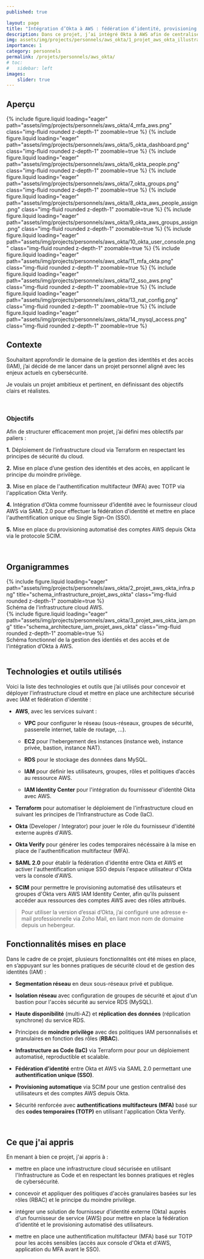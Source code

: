 ```yaml
---
published: true

layout: page
title: "Intégration d’Okta à AWS : fédération d’identité, provisioning et MFA"
description: Dans ce projet, j’ai intégré Okta à AWS afin de centraliser la gestion des identités et des accès, en appliquant l'authentification unique via la fédération des identités, l'automatisation du provisioning des comptes utilisateurs, et la mise en place du MFA pour les accès aux consoles d'AWS et d'Okta.
img: assets/img/projects/personnels/aws_okta/1_projet_aws_okta_illustration.png
importance: 1
category: personnels
permalink: /projets/personnels/aws_okta/
# toc:
#   sidebar: left
images:
    slider: true
---
```


## Aperçu

<swiper-container keyboard="true" navigation="false" pagination="true" pagination-clickable="true" pagination-dynamic-bullets="true" rewind="true" autoplay='{"delay":5000,"disableOnInteraction":false}' speed="1000">
  <swiper-slide>{% include figure.liquid loading="eager" path="assets/img/projects/personnels/aws_okta/4_mfa_aws.png" class="img-fluid rounded z-depth-1" zoomable=true %}</swiper-slide>
  <swiper-slide>{% include figure.liquid loading="eager" path="assets/img/projects/personnels/aws_okta/5_okta_dashboard.png" class="img-fluid rounded z-depth-1" zoomable=true %}</swiper-slide>
  <swiper-slide>{% include figure.liquid loading="eager" path="assets/img/projects/personnels/aws_okta/6_okta_people.png" class="img-fluid rounded z-depth-1" zoomable=true %}</swiper-slide>
  <swiper-slide>{% include figure.liquid loading="eager" path="assets/img/projects/personnels/aws_okta/7_okta_groups.png" class="img-fluid rounded z-depth-1" zoomable=true %}</swiper-slide>
  <swiper-slide>{% include figure.liquid loading="eager" path="assets/img/projects/personnels/aws_okta/8_okta_aws_people_assign.png" class="img-fluid rounded z-depth-1" zoomable=true %}</swiper-slide>
  <swiper-slide>{% include figure.liquid loading="eager" path="assets/img/projects/personnels/aws_okta/9_okta_aws_groups_assign.png" class="img-fluid rounded z-depth-1" zoomable=true %}</swiper-slide>
  <swiper-slide>{% include figure.liquid loading="eager" path="assets/img/projects/personnels/aws_okta/10_okta_user_console.png" class="img-fluid rounded z-depth-1" zoomable=true %}</swiper-slide>
  <swiper-slide>{% include figure.liquid loading="eager" path="assets/img/projects/personnels/aws_okta/11_mfa_okta.png" class="img-fluid rounded z-depth-1" zoomable=true %}</swiper-slide>
  <swiper-slide>{% include figure.liquid loading="eager" path="assets/img/projects/personnels/aws_okta/12_sso_aws.png" class="img-fluid rounded z-depth-1" zoomable=true %}</swiper-slide>
  <swiper-slide>{% include figure.liquid loading="eager" path="assets/img/projects/personnels/aws_okta/13_nat_config.png" class="img-fluid rounded z-depth-1" zoomable=true %}</swiper-slide>
  <swiper-slide>{% include figure.liquid loading="eager" path="assets/img/projects/personnels/aws_okta/14_mysql_access.png" class="img-fluid rounded z-depth-1" zoomable=true %}</swiper-slide>
</swiper-container>

<br>

## Contexte

Souhaitant approfondir le domaine de la gestion des identités et des accès (IAM), j’ai décidé de me lancer dans un projet personnel aligné avec les enjeux actuels en cybersécurité.

Je voulais un projet ambitieux et pertinent, en définissant des objectifs clairs et réalistes.

<br>

### Objectifs

Afin de structurer efficacement mon projet, j’ai défini mes oblectifs par paliers :

**1.** Déploiement de l’infrastructure cloud via Terraform en respectant les principes de sécurité du cloud.

**2.** Mise en place d’une gestion des identités et des accès, en applicant le principe du moindre privilège.

**3.** Mise en place de l'authentification multifacteur (MFA) avec TOTP via l'application Okta Verify.

**4.** Intégration d’Okta comme fournisseur d’identité avec le fournisseur cloud AWS via SAML 2.0 pour effectuer la fédération d'identité et mettre en place l'authentification unique ou Single Sign-On (SSO).

**5.** Mise en place du provisioning automatisé des comptes AWS depuis Okta via le protocole SCIM.

<br>

## Organigrammes

<div class="row">
    <div class="col-sm mt-3 mt-md-0">
        {% include figure.liquid loading="eager" path="assets/img/projects/personnels/aws_okta/2_projet_aws_okta_infra.png" title="schema_infrastructure_projet_aws_okta" class="img-fluid rounded z-depth-1" zoomable=true %}
    </div>
</div>
<div class="caption">
    Schéma de l'infrastructure cloud AWS.
</div>
<div class="row">
    <div class="col-sm mt-3 mt-md-0">
        {% include figure.liquid loading="eager" path="assets/img/projects/personnels/aws_okta/3_projet_aws_okta_iam.png" title="schema_architecture_iam_projet_aws_okta" class="img-fluid rounded z-depth-1" zoomable=true %}
    </div>
</div>
<div class="caption">
    Schéma fonctionnel de la gestion des identiés et des accès et de l'intégration d’Okta à AWS.
</div>

<br>

## Technologies et outils utilisés

Voici la liste des technologies et outils que j’ai utilisés pour concevoir et déployer l'infrastructure cloud et mettre en place une architecture sécurisé avec IAM et fédération d'identité :

* **AWS**, avec les services suivant :

    * **VPC** pour configurer le réseau (sous-réseaux, groupes de sécurité, passerelle internet, table de routage, ...).

    * **EC2** pour l'hebergement des instances (instance web, instance privée, bastion, instance NAT).

    * **RDS** pour le stockage des données dans MySQL.

    * **IAM** pour définir les utilisateurs, groupes, rôles et politiques d’accès au ressource AWS.

    * **IAM Identity Center** pour l'intégration du fournisseur d'identité Okta avec AWS.

* **Terraform** pour automatiser le déploiement de l'infrastructure cloud en suivant les principes de l'Infranstructure as Code (IaC).

* **Okta** (Developer / Integrator) pour jouer le rôle du fournisseur d'identité externe auprès d'AWS.

* **Okta Verify** pour générer les codes temporaires nécéssaire à la mise en place de l'authentification multifacteur (MFA).

* **SAML 2.0** pour établir la fédération d'identité entre Okta et AWS et activer l'authentification unique SSO depuis l'espace utilisateur d'Okta vers la console d'AWS.

* **SCIM** pour permettre le provisioning automatisé des utilisateurs et groupes d'Okta vers AWS IAM Identity Center, afin qu’ils puissent accéder aux ressources des comptes AWS avec des rôles attribués.

> Pour utiliser la version d’essai d’Okta, j’ai configuré une adresse e-mail professionnelle via Zoho Mail, en liant mon nom de domaine depuis un hebergeur.

## Fonctionnalités mises en place

Dans le cadre de ce projet, plusieurs fonctionnalités ont été mises en place, en s’appuyant sur les bonnes pratiques de sécurité cloud et de gestion des identités (IAM) :

* **Segmentation réseau** en deux sous-réseaux privé et publique.

* **Isolation réseau** avec configuration de groupes de sécurité et ajout d'un bastion pour l'accès sécurité au service RDS (MySQL).

* **Haute disponibilité** (multi-AZ) et **réplication des données** (réplication synchrone) du service RDS.

* Principes de **moindre privilège** avec des politiques IAM personnalisés et granulaires en fonction des rôles (**RBAC**).

* **Infrastructure as Code (IaC)** via Terraform pour pour un déploiement automatisé, reproductible et scalable.

* **Fédération d’identité** entre Okta et AWS via SAML 2.0 permettant une **authentification unique (SSO)**.

* **Provisioning automatique** via SCIM pour une gestion centralisé des utilisateurs et des comptes AWS depuis Okta.

* Sécurité renforcée avec **authentifications multifacteurs (MFA)** basé sur des **codes temporaires (TOTP)** en utilisant l'application Okta Verify.

<br>

## Ce que j'ai appris

En menant à bien ce projet, j'ai appris à :

* mettre en place une infrastructure cloud sécurisée en utilisant l'Infrastructure as Code et en respectant les bonnes pratiques et règles de cybersécurité.

* concevoir et appliquer des politiques d'accès granulaires basées sur les rôles (RBAC) et le principe du moindre privilège.

* intégrer une solution de fournisseur d'identité externe (Okta) auprès d'un fournisseur de service (AWS) pour mettre en place la fédération d'identité et le provisioning automatisé des utilisateurs.

* mettre en place une authentification multifacteur (MFA) basé sur TOTP pour les accès sensibles (accès aux console d'Okta et d'AWS, application du MFA avant le SSO).
